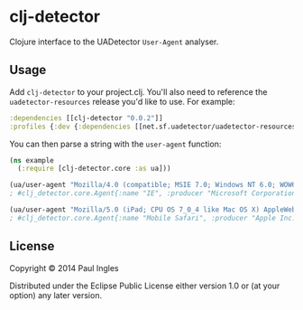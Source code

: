 # clj-detector

Clojure interface to the UADetector `User-Agent` analyser.

## Usage

Add `clj-detector` to your project.clj. You'll also need to reference the `uadetector-resources` release you'd like to use. For example:

```clojure
:dependencies [[clj-detector "0.0.2"]]
:profiles {:dev {:dependencies [[net.sf.uadetector/uadetector-resources "2013.10"]]}}
```

You can then parse a string with the `user-agent` function:

```clojure
(ns example
  (:require [clj-detector.core :as ua]))

(ua/user-agent "Mozilla/4.0 (compatible; MSIE 7.0; Windows NT 6.0; WOW64; SLCC1; .NET CLR 2.0.50727; Media Center PC 5.0; .NET CLR 3.5.21022; .NET CLR 3.5.30729; .NET CLR 3.0.30618; MDDC; .NET4.0C; InfoPath.2; BRI/2)")
; #clj_detector.core.Agent{:name "IE", :producer "Microsoft Corporation.", :type :browser, :version "7.0", :device :pc}

(ua/user-agent "Mozilla/5.0 (iPad; CPU OS 7_0_4 like Mac OS X) AppleWebKit/537.51.1 (KHTML, like Gecko) Version/7.0 Mobile/11B554a Safari/9537.53")
; #clj_detector.core.Agent{:name "Mobile Safari", :producer "Apple Inc.", :type :mobile-browser, :version "7.0", :device :tablet}
```

## License

Copyright © 2014 Paul Ingles

Distributed under the Eclipse Public License either version 1.0 or (at
your option) any later version.
